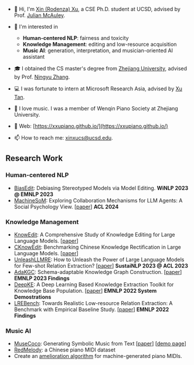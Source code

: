 - 👋 Hi, I'm [Xin (Rodenza) Xu](https://scholar.google.com/citations?user=KBdTqoEAAAAJ&hl=en), a CSE Ph.D. student at UCSD, advised by Prof. [Julian McAuley](https://cseweb.ucsd.edu/~jmcauley/).
- 👀 I'm interested in
    - **Human-centered NLP**: fairness and toxicity
    - **Knowledge Management**: editing and low-resource acquisition
    - **Music AI**: generation, interpretation, and musician-oriented AI assistant
   
- 🎓 I obtained the CS master's degree from [Zhejiang University](https://www.zju.edu.cn/english/), advised by Prof. [Ningyu Zhang](https://scholar.google.com/citations?user=xQDOPvsAAAAJ&hl=en).
- :computer: I was fortunate to intern at Microsoft Research Asia, advised by [Xu Tan](https://tan-xu.github.io/).
- 🎵 I love music. I was a member of Wenqin Piano Society at Zhejiang University.
- 🐾 Web: [https://xxupiano.github.io/](https://xxupiano.github.io/)
- 📫 How to reach me: <xinxucs@ucsd.edu>.

## Research Work

### Human-centered NLP
- [BiasEdit](https://github.com/zjunlp/BiasEdit): Debiasing Stereotyped Models via Model Editing. **WiNLP 2023 @ EMNLP 2023**
- [MachineSoM](https://github.com/zjunlp/MachineSoM): Exploring Collaboration Mechanisms for LLM Agents: A Social Psychology View. \[[paper](https://arxiv.org/abs/2310.02124)] **ACL 2024**

### Knowledge Management
- [KnowEdit](https://huggingface.co/datasets/zjunlp/KnowEdit): A Comprehensive Study of Knowledge Editing for Large Language Models. \[[paper](https://arxiv.org/abs/2401.01286)\]
- [CKnowEdit](https://github.com/zjunlp/EasyEdit/blob/main/examples/CKnowEdit.md): Benchmarking Chinese Knowledge Rectification in Large Language Models. \[[paper](https://arxiv.org/abs/2409.05806)\]
- [UnleashLLMRE](https://github.com/zjunlp/DeepKE/tree/main/example/llm/UnleashLLMRE): How to Unleash the Power of Large Language Models for Few-shot Relation Extraction? \[[paper](https://arxiv.org/abs/2305.01555)\] **SustaiNLP 2023 @ ACL 2023**
- [AdaKGC](https://github.com/zjunlp/AdaKGC): Schema-adaptable Knowledge Graph Construction. \[[paper](https://arxiv.org/abs/2305.08703)\] **EMNLP 2023 Findings**
- [DeepKE](http://deepke.openkg.cn/): A Deep Learning Based Knowledge Extraction Toolkit for Knowledge Base Population. \[[paper](https://arxiv.org/abs/2201.03335)\] **EMNLP 2022 System Demostrations**
- [LREBench](https://github.com/zjunlp/LREBench): Towards Realistic Low-resource Relation Extraction: A Benchmark with Empirical Baseline Study. \[[paper](https://arxiv.org/abs/2210.10678)] **EMNLP 2022 Findings**

### Music AI
- [MuseCoco](https://github.com/microsoft/muzic/tree/main/musecoco): Generating Symbolic Music from Text \[[paper](https://arxiv.org/abs/2306.00110)] \[[demo page](https://ai-muzic.github.io/musecoco/)\]
- [RedMelody](https://github.com/xxupiano/ChineseMusicTransformer): a Chinese piano MIDI dataset
- Create an [amelioration algorithm](https://github.com/xxupiano/ImprovingGeneratedPianoMIDI) for machine-generated piano MIDIs.



<!--
**xxupiano/xxupiano** is a ✨ _special_ ✨ repository because its `README.md` (this file) appears on your GitHub profile.

Here are some ideas to get you started:

- 🔭 I’m currently working on ...
- 🌱 I’m currently learning ...
- 👯 I’m looking to collaborate on ...
- 🤔 I’m looking for help with ...
- 💬 Ask me about ...
- 📫 How to reach me: ...
- 😄 Pronouns: ...
- ⚡ Fun fact: ...
-->
